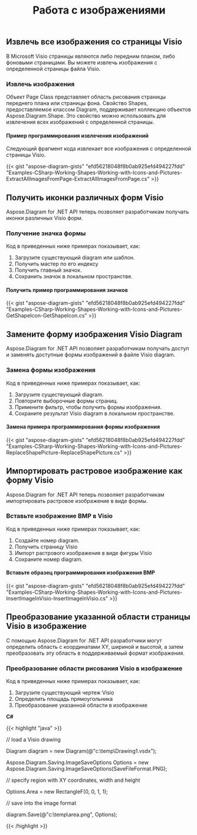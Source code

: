 ﻿---
title: Работа с изображениями
type: docs
weight: 60
url: /ru/net/working-with-images/
description: В этом разделе объясняется, как вставить или получить изображение со страницы visio с помощью Aspose.Diagram.
---
## **Извлечь все изображения со страницы Visio**
В Microsoft Visio страницы являются либо передним планом, либо фоновыми страницами. Вы можете извлечь изображения с определенной страницы файла Visio.
### **Извлечь изображения**
Объект Page Class представляет область рисования страницы переднего плана или страницы фона. Свойство Shapes, предоставляемое классом Diagram, поддерживает коллекцию объектов Aspose.Diagram.Shape. Это свойство можно использовать для извлечения всех изображений с определенной страницы.
#### **Пример программирования извлечения изображений**
Следующий фрагмент кода извлекает все изображения с определенной страницы Visio.

{{< gist "aspose-diagram-gists" "efd56218048f8b0ab925efd494227fdd" "Examples-CSharp-Working-Shapes-Working-with-Icons-and-Pictures-ExtractAllImagesFromPage-ExtractAllImagesFromPage.cs" >}}
## **Получить иконки различных форм Visio**
Aspose.Diagram for .NET API теперь позволяет разработчикам получать иконки различных Visio форм.
### **Получение значка формы**
Код в приведенных ниже примерах показывает, как:

1. Загрузите существующий diagram или шаблон.
1. Получить мастер по его индексу
1. Получить главный значок.
1. Сохранить значок в локальном пространстве.
#### **Получить пример программирования значков**
{{< gist "aspose-diagram-gists" "efd56218048f8b0ab925efd494227fdd" "Examples-CSharp-Working-Shapes-Working-with-Icons-and-Pictures-GetShapeIcon-GetShapeIcon.cs" >}}
## **Замените форму изображения Visio Diagram**
Aspose.Diagram for .NET API позволяет разработчикам получать доступ и заменять доступные формы изображений в файле Visio diagram.
### **Замена формы изображения**
Код в приведенных ниже примерах показывает, как:

1. Загрузите существующий diagram.
1. Повторите выборочные формы страниц.
1. Примените фильтр, чтобы получить формы изображения.
1. Сохраните результат Visio diagram в локальном пространстве.
#### **Замена примера программирования формы изображения**
{{< gist "aspose-diagram-gists" "efd56218048f8b0ab925efd494227fdd" "Examples-CSharp-Working-Shapes-Working-with-Icons-and-Pictures-ReplaceShapePicture-ReplaceShapePicture.cs" >}}
## **Импортировать растровое изображение как форму Visio**
Aspose.Diagram for .NET API теперь позволяет разработчикам импортировать растровое изображение в виде формы.
### **Вставьте изображение BMP в Visio**
Код в приведенных ниже примерах показывает, как:

1. Создайте номер diagram.
1. Получить страницу Visio
1. Импорт растрового изображения в виде фигуры Visio
1. Сохраните номер diagram.
#### **Вставьте образец программирования изображения BMP**
{{< gist "aspose-diagram-gists" "efd56218048f8b0ab925efd494227fdd" "Examples-CSharp-Working-Shapes-Working-with-Icons-and-Pictures-InsertImageInVisio-InsertImageInVisio.cs" >}}
## **Преобразование указанной области страницы Visio в изображение**
С помощью Aspose.Diagram for .NET API разработчики могут определить область с координатами XY, шириной и высотой, а затем преобразовать эту область в поддерживаемый формат изображения.
### **Преобразование области рисования Visio в изображение**
Код в приведенных ниже примерах показывает, как:

1. Загрузите существующий чертеж Visio
1. Определить площадь прямоугольника
1. Преобразование указанной области в изображение

**C#**

{{< highlight "java" >}}

 // load a Visio drawing

Diagram diagram = new Diagram(@"c:\temp\Drawing1.vsdx");

Aspose.Diagram.Saving.ImageSaveOptions Options = new Aspose.Diagram.Saving.ImageSaveOptions(SaveFileFormat.PNG);

// specify region with XY coordinates, width and height

Options.Area = new RectangleF(0, 0, 1, 1);

// save into the image format

diagram.Save(@"c:\temp\area.png", Options);

{{< /highlight >}}
